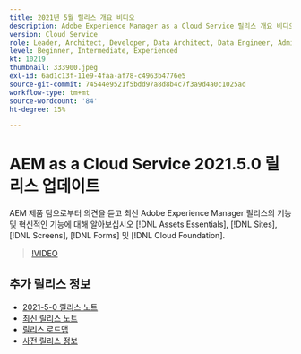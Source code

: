 ```yaml
---
title: 2021년 5월 릴리스 개요 비디오
description: Adobe Experience Manager as a Cloud Service 릴리스 개요 비디오 2021.5.0.
version: Cloud Service
role: Leader, Architect, Developer, Data Architect, Data Engineer, Admin, User
level: Beginner, Intermediate, Experienced
kt: 10219
thumbnail: 333900.jpeg
exl-id: 6ad1c13f-11e9-4faa-af78-c4963b4776e5
source-git-commit: 74544e9521f5bdd97a8d8b4c7f3a9d4a0c1025ad
workflow-type: tm+mt
source-wordcount: '84'
ht-degree: 15%

---
```


# AEM as a Cloud Service 2021.5.0 릴리스 업데이트

AEM 제품 팀으로부터 의견을 듣고 최신 Adobe Experience Manager 릴리스의 기능 및 혁신적인 기능에 대해 알아보십시오 [!DNL Assets Essentials], [!DNL Sites], [!DNL Screens], [!DNL Forms] 및 [!DNL Cloud Foundation].

>[!VIDEO](https://video.tv.adobe.com/v/333900/?quality=12&learn=on)


## 추가 릴리스 정보

* [2021-5-0 릴리스 노트](https://experienceleague.adobe.com/docs/experience-manager-cloud-service/content/release-notes/release-notes/2021/release-notes-2021-5-0.html)
* [최신 릴리스 노트](https://experienceleague.adobe.com/docs/experience-manager-cloud-service/content/release-notes/home.html)
* [릴리스 로드맵](https://experienceleague.adobe.com/docs/experience-manager-release-information/aem-release-updates/update-releases-roadmap.html)
* [사전 릴리스 정보](https://experienceleague.adobe.com/docs/experience-manager-cloud-service/content/release-notes/prerelease.html)
